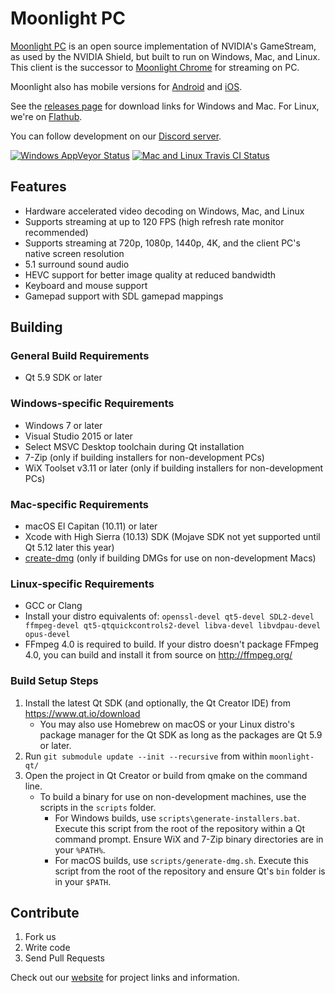 # Moonlight PC

[Moonlight PC](http://moonlight-stream.com) is an open source implementation of NVIDIA's GameStream, as used by the NVIDIA Shield, but built to run on Windows, Mac, and Linux. This client is the successor to [Moonlight Chrome](https://github.com/moonlight-stream/moonlight-chrome) for streaming on PC.

Moonlight also has mobile versions for [Android](https://github.com/moonlight-stream/moonlight-android) and  [iOS](https://github.com/moonlight-stream/moonlight-ios).

See the [releases page](https://github.com/moonlight-stream/moonlight-qt/releases) for download links for Windows and Mac. For Linux, we're on [Flathub](https://flathub.org/apps/details/com.moonlight_stream.Moonlight).

You can follow development on our [Discord server](https://discord.gg/6ERtzFY).

 [![Windows AppVeyor Status](https://ci.appveyor.com/api/projects/status/glj5cxqwy2w3bglv/branch/master?svg=true)](https://ci.appveyor.com/project/cgutman/moonlight-qt/branch/master)
 [![Mac and Linux Travis CI Status](https://travis-ci.org/moonlight-stream/moonlight-qt.svg?branch=master)](https://travis-ci.org/moonlight-stream/moonlight-qt)

## Features
 - Hardware accelerated video decoding on Windows, Mac, and Linux
 - Supports streaming at up to 120 FPS (high refresh rate monitor recommended)
 - Supports streaming at 720p, 1080p, 1440p, 4K, and the client PC's native screen resolution
 - 5.1 surround sound audio
 - HEVC support for better image quality at reduced bandwidth
 - Keyboard and mouse support
 - Gamepad support with SDL gamepad mappings

## Building
### General Build Requirements
* Qt 5.9 SDK or later

### Windows-specific Requirements
* Windows 7 or later
* Visual Studio 2015 or later
* Select MSVC Desktop toolchain during Qt installation
* 7-Zip (only if building installers for non-development PCs)
* WiX Toolset v3.11 or later (only if building installers for non-development PCs)

### Mac-specific Requirements
* macOS El Capitan (10.11) or later
* Xcode with High Sierra (10.13) SDK (Mojave SDK not yet supported until Qt 5.12 later this year)
* [create-dmg](https://github.com/sindresorhus/create-dmg) (only if building DMGs for use on non-development Macs)

### Linux-specific Requirements
* GCC or Clang
* Install your distro equivalents of: `openssl-devel qt5-devel SDL2-devel ffmpeg-devel qt5-qtquickcontrols2-devel libva-devel libvdpau-devel opus-devel`
* FFmpeg 4.0 is required to build. If your distro doesn't package FFmpeg 4.0, you can build and install it from source on http://ffmpeg.org/

### Build Setup Steps
1. Install the latest Qt SDK (and optionally, the Qt Creator IDE) from https://www.qt.io/download
    * You may also use Homebrew on macOS or your Linux distro's package manager for the Qt SDK as long as the packages are Qt 5.9 or later.
2. Run `git submodule update --init --recursive` from within `moonlight-qt/`
3. Open the project in Qt Creator or build from qmake on the command line.
    * To build a binary for use on non-development machines, use the scripts in the `scripts` folder.
        * For Windows builds, use `scripts\generate-installers.bat`. Execute this script from the root of the repository within a Qt command prompt. Ensure WiX and 7-Zip binary directories are in your `%PATH%`.
        * For macOS builds, use `scripts/generate-dmg.sh`. Execute this script from the root of the repository and ensure Qt's `bin` folder is in your `$PATH`.

## Contribute
1. Fork us
2. Write code
3. Send Pull Requests

Check out our [website](http://moonlight-stream.com) for project links and information.
